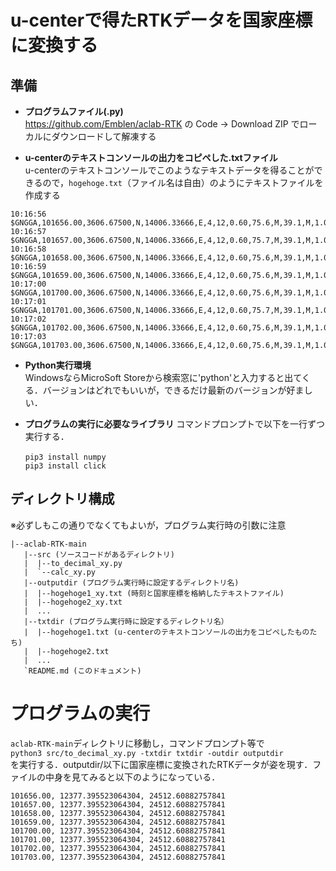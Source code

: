 # u-centerで得たRTKデータを国家座標に変換する

## 準備
- **プログラムファイル(.py)**  
  https://github.com/Emblen/aclab-RTK の Code -> Download ZIP でローカルにダウンロードして解凍する
  
- **u-centerのテキストコンソールの出力をコピペした.txtファイル**  
u-centerのテキストコンソールでこのようなテキストデータを得ることができるので，`hogehoge.txt`（ファイル名は自由）のようにテキストファイルを作成する
```
10:16:56  $GNGGA,101656.00,3606.67500,N,14006.33666,E,4,12,0.60,75.6,M,39.1,M,1.0,0004*55
10:16:57  $GNGGA,101657.00,3606.67500,N,14006.33666,E,4,12,0.60,75.7,M,39.1,M,1.0,0004*56
10:16:58  $GNGGA,101658.00,3606.67500,N,14006.33666,E,4,12,0.60,75.6,M,39.1,M,1.0,0004*59
10:16:59  $GNGGA,101659.00,3606.67500,N,14006.33666,E,4,12,0.60,75.6,M,39.1,M,1.0,0004*58
10:17:00  $GNGGA,101700.00,3606.67500,N,14006.33666,E,4,12,0.60,75.6,M,39.1,M,1.0,0004*55
10:17:01  $GNGGA,101701.00,3606.67500,N,14006.33666,E,4,12,0.60,75.7,M,39.1,M,1.0,0004*54
10:17:02  $GNGGA,101702.00,3606.67500,N,14006.33666,E,4,12,0.60,75.6,M,39.1,M,1.0,0004*57
10:17:03  $GNGGA,101703.00,3606.67500,N,14006.33666,E,4,12,0.60,75.6,M,39.1,M,1.0,0004*57
```
- **Python実行環境**  
  WindowsならMicroSoft Storeから検索窓に'python'と入力すると出てくる．バージョンはどれでもいいが，できるだけ最新のバージョンが好ましい．
  
- **プログラムの実行に必要なライブラリ** 
  コマンドプロンプトで以下を一行ずつ実行する．
  ```
  pip3 install numpy　　
  pip3 install click
  ```
## ディレクトリ構成
※必ずしもこの通りでなくてもよいが，プログラム実行時の引数に注意
```
|--aclab-RTK-main
   |--src (ソースコードがあるディレクトリ)
   |  |--to_decimal_xy.py
   |  `--calc_xy.py
   |--outputdir (プログラム実行時に設定するディレクトリ名)
   |  |--hogehoge1_xy.txt (時刻と国家座標を格納したテキストファイル)
   |  |--hogehoge2_xy.txt
   |  ...
   |--txtdir (プログラム実行時に設定するディレクトリ名）
   |  |--hogehoge1.txt (u-centerのテキストコンソールの出力をコピペしたものたち)
   |  |--hogehoge2.txt
   |  ...
   `README.md (このドキュメント)
```
# プログラムの実行
`aclab-RTK-main`ディレクトリに移動し，コマンドプロンプト等で  
`python3 src/to_decimal_xy.py -txtdir txtdir -outdir outputdir`  
を実行する．outputdir/以下に国家座標に変換されたRTKデータが姿を現す．ファイルの中身を見てみると以下のようになっている．
```
101656.00, 12377.395523064304, 24512.60882757841
101657.00, 12377.395523064304, 24512.60882757841
101658.00, 12377.395523064304, 24512.60882757841
101659.00, 12377.395523064304, 24512.60882757841
101700.00, 12377.395523064304, 24512.60882757841
101701.00, 12377.395523064304, 24512.60882757841
101702.00, 12377.395523064304, 24512.60882757841
101703.00, 12377.395523064304, 24512.60882757841
```
